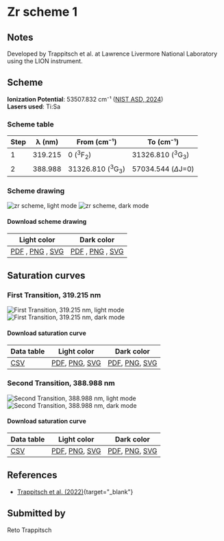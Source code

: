 # Zr scheme 1

## Notes

Developed by Trappitsch et al. at Lawrence Livermore National Laboratory using the LION instrument.



## Scheme

**Ionization Potential**: 53507.832 cm⁻¹ ([NIST ASD, 2024](https://www.nist.gov/pml/atomic-spectra-database))  
**Lasers used**: Ti:Sa

### Scheme table

| Step | λ (nm)  |        From (cm⁻¹)        |         To (cm⁻¹)         |
| ---- | ------- | ------------------------- | ------------------------- |
| 1    | 319.215 | 0 ($^{3}$F$_{2}$)         | 31326.810 ($^{3}$G$_{3}$) |
| 2    | 388.988 | 31326.810 ($^{3}$G$_{3}$) | 57034.544 ($\Delta$J=0)   |


### Scheme drawing

![zr scheme, light mode](zr-001/zr-001-light.png#only-light)
![zr scheme, dark mode](zr-001/zr-001-dark-web.png#only-dark)

#### Download scheme drawing

|                                            Light color                                            |                                           Dark color                                           |
| ------------------------------------------------------------------------------------------------- | ---------------------------------------------------------------------------------------------- |
| [PDF](zr-001/zr-001-light.pdf) , [PNG](zr-001/zr-001-light.png) , [SVG](zr-001/zr-001-light.svg)  | [PDF](zr-001/zr-001-dark.pdf) , [PNG](zr-001/zr-001-dark.png) , [SVG](zr-001/zr-001-dark.svg)  |


## Saturation curves

### First Transition, 319.215 nm



![First Transition, 319.215 nm, light mode](zr-001/sat-0-light.png#only-light)
![First Transition, 319.215 nm, dark mode](zr-001/sat-0-dark-web.png#only-dark)


#### Download saturation curve

|             Data table             |                                         Light color                                         |                                        Dark color                                        |
| ---------------------------------- | ------------------------------------------------------------------------------------------- | ---------------------------------------------------------------------------------------- |
| [CSV](zr-001/sat-0-data-table.csv) | [PDF](zr-001/sat-0-light.pdf), [PNG](zr-001/sat-0-light.png), [SVG](zr-001/sat-0-light.svg) | [PDF](zr-001/sat-0-dark.pdf), [PNG](zr-001/sat-0-dark.png), [SVG](zr-001/sat-0-dark.svg) |


### Second Transition, 388.988 nm



![Second Transition, 388.988 nm, light mode](zr-001/sat-1-light.png#only-light)
![Second Transition, 388.988 nm, dark mode](zr-001/sat-1-dark-web.png#only-dark)


#### Download saturation curve

|             Data table             |                                         Light color                                         |                                        Dark color                                        |
| ---------------------------------- | ------------------------------------------------------------------------------------------- | ---------------------------------------------------------------------------------------- |
| [CSV](zr-001/sat-1-data-table.csv) | [PDF](zr-001/sat-1-light.pdf), [PNG](zr-001/sat-1-light.png), [SVG](zr-001/sat-1-light.svg) | [PDF](zr-001/sat-1-dark.pdf), [PNG](zr-001/sat-1-dark.png), [SVG](zr-001/sat-1-dark.svg) |




## References

  - [Trappitsch et al. (2022)](https://doi.org/10.1007/s10967-022-08581-x){target="_blank"}



## Submitted by

Reto Trappitsch


